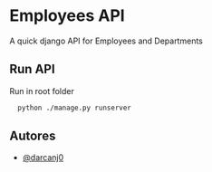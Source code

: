 
# Employees API

A quick django API for Employees and Departments


## Run API

Run in root folder

```bash
  python ./manage.py runserver
```


## Autores

- [@darcanj0](https://www.github.com/darcanj0)

